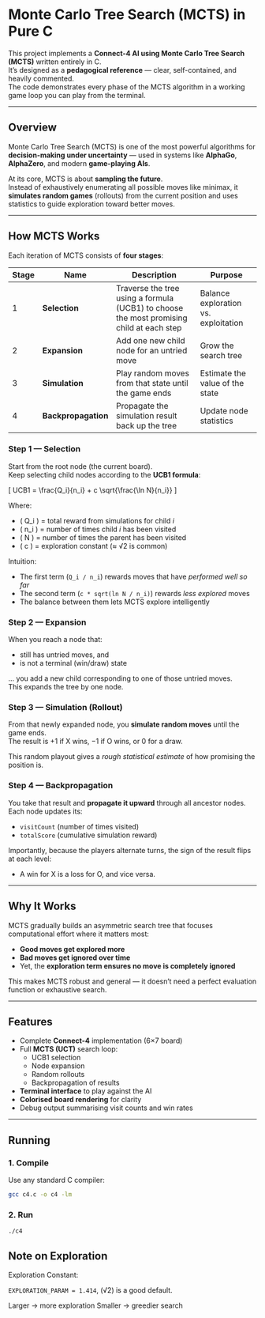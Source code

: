 # Monte Carlo Tree Search (MCTS) in Pure C

This project implements a **Connect-4 AI using Monte Carlo Tree Search (MCTS)** written entirely in C.  
It’s designed as a **pedagogical reference** — clear, self-contained, and heavily commented.  
The code demonstrates every phase of the MCTS algorithm in a working game loop you can play from the terminal.

---


## Overview

Monte Carlo Tree Search (MCTS) is one of the most powerful algorithms for **decision-making under uncertainty** — used in systems like **AlphaGo**, **AlphaZero**, and modern **game-playing AIs**.

At its core, MCTS is about **sampling the future**.  
Instead of exhaustively enumerating all possible moves like minimax, it **simulates random games** (rollouts) from the current position and uses statistics to guide exploration toward better moves.

---

## How MCTS Works

Each iteration of MCTS consists of **four stages**:

| Stage | Name | Description | Purpose |
|--------|------|-------------|----------|
| 1 | **Selection** | Traverse the tree using a formula (UCB1) to choose the most promising child at each step | Balance exploration vs. exploitation |
| 2 | **Expansion** | Add one new child node for an untried move | Grow the search tree |
| 3 | **Simulation** | Play random moves from that state until the game ends | Estimate the value of the state |
| 4 | **Backpropagation** | Propagate the simulation result back up the tree | Update node statistics |

### Step 1 — Selection

Start from the root node (the current board).  
Keep selecting child nodes according to the **UCB1 formula**:

\[
UCB1 = \frac{Q_i}{n_i} + c \sqrt{\frac{\ln N}{n_i}}
\]

Where:
- \( Q_i \) = total reward from simulations for child *i*
- \( n_i \) = number of times child *i* has been visited
- \( N \) = number of times the parent has been visited
- \( c \) = exploration constant (≈ √2 is common)

Intuition:
- The first term (`Q_i / n_i`) rewards moves that have *performed well so far*  
- The second term (`c * sqrt(ln N / n_i)`) rewards *less explored* moves  
- The balance between them lets MCTS explore intelligently

### Step 2 — Expansion

When you reach a node that:
- still has untried moves, and  
- is not a terminal (win/draw) state  

… you add a new child corresponding to one of those untried moves.  
This expands the tree by one node.

### Step 3 — Simulation (Rollout)

From that newly expanded node, you **simulate random moves** until the game ends.  
The result is +1 if X wins, −1 if O wins, or 0 for a draw.

This random playout gives a *rough statistical estimate* of how promising the position is.

### Step 4 — Backpropagation

You take that result and **propagate it upward** through all ancestor nodes.  
Each node updates its:
- `visitCount` (number of times visited)
- `totalScore` (cumulative simulation reward)

Importantly, because the players alternate turns, the sign of the result flips at each level:
- A win for X is a loss for O, and vice versa.

---

## Why It Works

MCTS gradually builds an asymmetric search tree that focuses computational effort where it matters most:
- **Good moves get explored more**
- **Bad moves get ignored over time**
- Yet, the **exploration term ensures no move is completely ignored**

This makes MCTS robust and general — it doesn’t need a perfect evaluation function or exhaustive search.

---

## Features

- Complete **Connect-4** implementation (6×7 board)
- Full **MCTS (UCT)** search loop:
  - UCB1 selection  
  - Node expansion  
  - Random rollouts  
  - Backpropagation of results
- **Terminal interface** to play against the AI
- **Colorised board rendering** for clarity
- Debug output summarising visit counts and win rates

---

## Running

### 1. Compile

Use any standard C compiler:

```bash
gcc c4.c -o c4 -lm
```

### 2. Run

```bash
./c4
```

## Note on Exploration

Exploration Constant:

```EXPLORATION_PARAM = 1.414```, (√2) is a good default.

Larger → more exploration
Smaller → greedier search